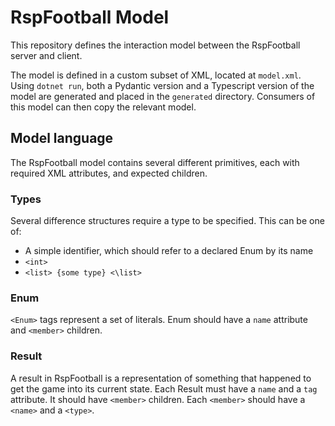 # RspFootball Model

This repository defines the interaction model between the RspFootball server and client.

The model is defined in a custom subset of XML, located at `model.xml`. Using `dotnet run`,
both a Pydantic version and a Typescript version of the model are generated and placed in
the `generated` directory. Consumers of this model can then copy the relevant model.


## Model language

The RspFootball model contains several different primitives, each with required XML attributes,
and expected children.

### Types
Several difference structures require a type to be specified. This can be one of:
 - A simple identifier, which should refer to a declared Enum by its name
 - `<int>`
 - `<list> {some type} <\list>`

### Enum

`<Enum>` tags represent a set of literals. Enum should have a `name` attribute and `<member>` children.

### Result

A result in RspFootball is a representation of something that happened to get the game into its current state.
Each Result must have a `name` and a `tag` attribute. It should have `<member>` children.
Each `<member>` should have a `<name>` and a `<type>`.

